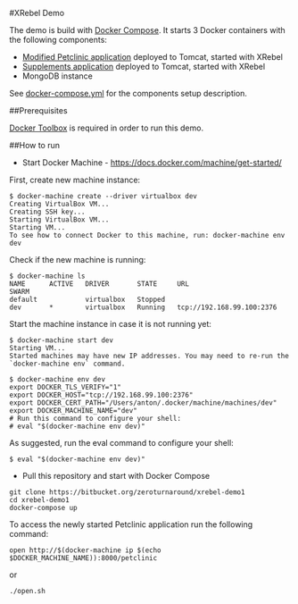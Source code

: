 #XRebel Demo

The demo is build with [Docker Compose](https://docs.docker.com/compose/). It starts 3 Docker containers with the following components:

- [Modified Petclinic application](https://github.com/zeroturnaround/xrebel-demo-petclinic) deployed to Tomcat, started with XRebel
- [Supplements application](https://github.com/zeroturnaround/xrebel-demo-supplements) deployed to Tomcat, started with XRebel
- MongoDB instance

See [docker-compose.yml](docker-compose.yml) for the components setup description. 

##Prerequisites

[Docker Toolbox](https://docs.docker.com/mac/step_one/) is required in order to run this demo.

##How to run

- Start Docker Machine - https://docs.docker.com/machine/get-started/

First, create new machine instance:
```
$ docker-machine create --driver virtualbox dev
Creating VirtualBox VM...
Creating SSH key...
Starting VirtualBox VM...
Starting VM...
To see how to connect Docker to this machine, run: docker-machine env dev
```
Check if the new machine is running:

```
$ docker-machine ls
NAME      ACTIVE   DRIVER       STATE     URL                         SWARM
default            virtualbox   Stopped
dev       *        virtualbox   Running   tcp://192.168.99.100:2376
```
Start the machine instance in case it is not running yet:

```
$ docker-machine start dev
Starting VM...
Started machines may have new IP addresses. You may need to re-run the `docker-machine env` command.

$ docker-machine env dev
export DOCKER_TLS_VERIFY="1"
export DOCKER_HOST="tcp://192.168.99.100:2376"
export DOCKER_CERT_PATH="/Users/anton/.docker/machine/machines/dev"
export DOCKER_MACHINE_NAME="dev"
# Run this command to configure your shell:
# eval "$(docker-machine env dev)"
```
As suggested, run the eval command to configure your shell:

```
$ eval "$(docker-machine env dev)"
```

- Pull this repository and start with Docker Compose
```
git clone https://bitbucket.org/zeroturnaround/xrebel-demo1
cd xrebel-demo1
docker-compose up
```

To access the newly started Petclinic application run the following command:

```
open http://$(docker-machine ip $(echo $DOCKER_MACHINE_NAME)):8000/petclinic
```
or

```
./open.sh
```


